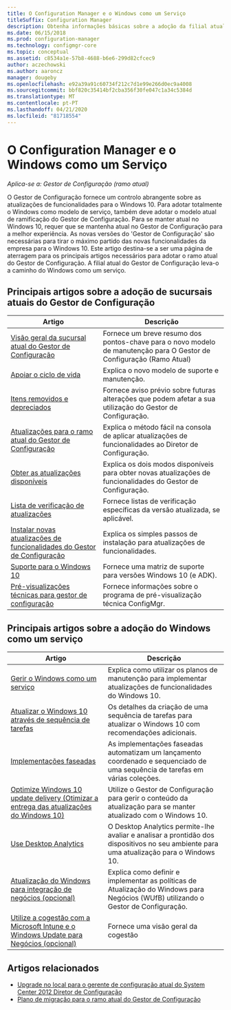 ```yaml
---
title: O Configuration Manager e o Windows como um Serviço
titleSuffix: Configuration Manager
description: Obtenha informações básicas sobre a adoção da filial atual do Gestor de Configuração para suportar o Windows como um serviço.
ms.date: 06/15/2018
ms.prod: configuration-manager
ms.technology: configmgr-core
ms.topic: conceptual
ms.assetid: c8534a1e-57b8-4688-b6e6-299d82cfcec9
author: aczechowski
ms.author: aaroncz
manager: dougeby
ms.openlocfilehash: e92a39a91c60734f212c7d1e99e266d0ec9a4008
ms.sourcegitcommit: bbf820c35414bf2cba356f30fe047c1a34c5384d
ms.translationtype: MT
ms.contentlocale: pt-PT
ms.lasthandoff: 04/21/2020
ms.locfileid: "81718554"
---
```

# <a name="configuration-manager-and-windows-as-a-service"></a>O Configuration Manager e o Windows como um Serviço

*Aplica-se a: Gestor de Configuração (ramo atual)*

O Gestor de Configuração fornece um controlo abrangente sobre as atualizações de funcionalidades para o Windows 10. Para adotar totalmente o Windows como modelo de serviço, também deve adotar o modelo atual de ramificação do Gestor de Configuração. Para se manter atual no Windows 10, requer que se mantenha atual no Gestor de Configuração para a melhor experiência. As novas versões do 'Gestor de Configuração' são necessárias para tirar o máximo partido das novas funcionalidades da empresa para o Windows 10. Este artigo destina-se a ser uma página de aterragem para os principais artigos necessários para adotar o ramo atual do Gestor de Configuração. A filial atual do Gestor de Configuração leva-o a caminho do Windows como um serviço.

## <a name="key-articles-about-adopting-configuration-manager-current-branch"></a>Principais artigos sobre a adoção de sucursais atuais do Gestor de Configuração

| Artigo        | Descrição          | 
| ------------- |-------------|
|[Visão geral da sucursal atual do Gestor de Configuração](../plan-design/changes/whats-new-incremental-versions.md)|Fornece um breve resumo dos pontos-chave para o novo modelo de manutenção para O Gestor de Configuração (Ramo Atual)|
|[Apoiar o ciclo de vida](../servers/manage/current-branch-versions-supported.md)|Explica o novo modelo de suporte e manutenção.|
|[Itens removidos e depreciados](../plan-design/changes/deprecated/removed-and-deprecated.md)|Fornece aviso prévio sobre futuras alterações que podem afetar a sua utilização do Gestor de Configuração.|
|[Atualizações para o ramo atual do Gestor de Configuração](../servers/manage/updates.md)|Explica o método fácil na consola de aplicar atualizações de funcionalidades ao Diretor de Configuração.|
|[Obter as atualizações disponíveis](../servers/manage/install-in-console-updates.md#get-available-updates)|Explica os dois modos disponíveis para obter novas atualizações de funcionalidades do Gestor de Configuração.|
|[Lista de verificação de atualizações](../servers/manage/install-in-console-updates.md#bkmk_beforeinstall)|Fornece listas de verificação específicas da versão atualizada, se aplicável.| 
|[Instalar novas atualizações de funcionalidades do Gestor de Configuração](../servers/manage/install-in-console-updates.md#bkmk_install)|Explica os simples passos de instalação para atualizações de funcionalidades.|
|[Suporte para o Windows 10](../plan-design/configs/support-for-windows-10.md)|Fornece uma matriz de suporte para versões Windows 10 (e ADK).|
|[Pré-visualizações técnicas para gestor de configuração](../get-started/technical-preview.md)|Fornece informações sobre o programa de pré-visualização técnica ConfigMgr.|


## <a name="key-articles-about-adopting-windows-as-a-service"></a>Principais artigos sobre a adoção do Windows como um serviço

| Artigo        | Descrição          |
| ------------- |-------------|
|[Gerir o Windows como um serviço](../../osd/deploy-use/manage-windows-as-a-service.md)|Explica como utilizar os planos de manutenção para implementar atualizações de funcionalidades do Windows 10.|
|[Atualizar o Windows 10 através de sequência de tarefas](../../osd/deploy-use/create-a-task-sequence-to-upgrade-an-operating-system.md)|Os detalhes da criação de uma sequência de tarefas para atualizar o Windows 10 com recomendações adicionais.|
|[Implementações faseadas](../../osd/deploy-use/create-phased-deployment-for-task-sequence.md)|As implementações faseadas automatizam um lançamento coordenado e sequenciado de uma sequência de tarefas em várias coleções.|  
|[Optimize Windows 10 update delivery (Otimizar a entrega das atualizações do Windows 10)](../../sum/deploy-use/optimize-windows-10-update-delivery.md)|Utilize o Gestor de Configuração para gerir o conteúdo da atualização para se manter atualizado com o Windows 10.|
|[Use Desktop Analytics](../../desktop-analytics/overview.md)|O Desktop Analytics permite-lhe avaliar e analisar a prontidão dos dispositivos no seu ambiente para uma atualização para o Windows 10.|
|[Atualização do Windows para integração de negócios (opcional)](../../sum/deploy-use/integrate-windows-update-for-business-windows-10.md)|Explica como definir e implementar as políticas de Atualização do Windows para Negócios (WUfB) utilizando o Gestor de Configuração.|
|[Utilize a cogestão com a Microsoft Intune e o Windows Update para Negócios (opcional)](../../comanage/overview.md)|Fornece uma visão geral da cogestão|


## <a name="related-articles"></a>Artigos relacionados

- [Upgrade no local para o gerente de configuração atual do System Center 2012 Diretor de Configuração](../servers/deploy/install/upgrade-to-configuration-manager.md)
- [Plano de migração para o ramo atual do Gestor de Configuração](../migration/planning-for-migration.md)
